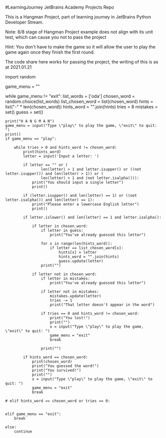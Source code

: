 #LearningJourney
JetBrains Academy Projects Repo 

This is a Hangman Project, part of learning journey in JetBrains Python Developer Stream. 

Note: 8/8 stage of Hangman Project example does not align with its unit test, which can cause you not to pass the project

Hint: You don't have to make the game so it will allow the user to play the game again once they finish the first round. 

The code share here works for passing the project, the writing of this is as at 2021.01.21

import random

game_menu = ""

while game_menu != "exit":
    list_words = ['oda']
    chosen_word = random.choice(list_words)
    list_chosen_word = list(chosen_word)
    hints = list("-" * len(chosen_word))
    hints_word = "".join(hints)
    tries = 8
    mistakes = set()
    guess = set()

    print("H A N G M A N")
    game_menu = input("Type \"play\" to play the game, \"exit\" to quit: ")
    print()
    if game_menu == "play":

        while tries > 0 and hints_word != chosen_word:
            print(hints_word)
            letter = input('Input a letter: ')

            if letter == "" or (
                    len(letter) > 1 and letter.isupper() or ((not letter.isupper()) and len(letter) > 1)) or (
                    len(letter) > 1 and (not letter.isalpha())):
                print("You should input a single letter")
                print()

            if (letter.isupper() and len(letter) == 1) or ((not letter.isalpha()) and len(letter) == 1):
                print("Please enter a lowercase English letter")
                print()

            if letter.islower() and len(letter) == 1 and letter.isalpha():

                if letter in chosen_word:
                    if letter in guess:
                        print("You've already guessed this letter")

                    for x in range(len(hints_word)):
                        if letter == list_chosen_word[x]:
                            hints[x] = letter
                            hints_word = "".join(hints)
                            guess.update(letter)
                    print("")

                if letter not in chosen_word:
                    if letter in mistakes:
                        print("You've already guessed this letter")

                    if letter not in mistakes:
                        mistakes.update(letter)
                        tries -= 1
                        print("That letter doesn't appear in the word")

                    if tries == 0 and hints_word != chosen_word:
                        print("You lost!")
                        print("")
                        x = input("Type \"play\" to play the game, \"exit\" to quit: ")
                        game_menu = "exit"
                        break

                    print("")

            if hints_word == chosen_word:
                print(chosen_word)
                print("You guessed the word!")
                print("You survived!")
                print("")
                x = input("Type \"play\" to play the game, \"exit\" to quit: ")
                game_menu = "exit"
                break

    # elif hints_word == chosen_word or tries == 0:


    elif game_menu == "exit":
        break

    else:
        continue
